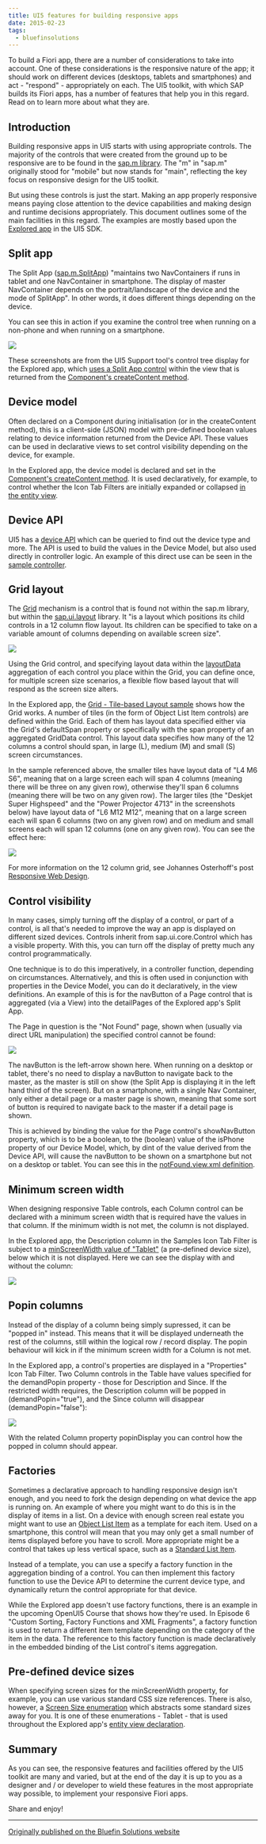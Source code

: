```yaml
---
title: UI5 features for building responsive apps
date: 2015-02-23
tags:
  - bluefinsolutions
---
```


To build a Fiori app, there are a number of considerations to take into account. One of these considerations is the responsive nature of the app; it should work on different devices (desktops, tablets and smartphones) and act - "respond" - appropriately on each. The UI5 toolkit, with which SAP builds its Fiori apps, has a number of features that help you in this regard. Read on to learn more about what they are.

## Introduction

Building responsive apps in UI5 starts with using appropriate controls. The majority of the controls that were created from the ground up to be responsive are to be found in the [sap.m library](https://openui5.hana.ondemand.com/#docs/api/symbols/sap.m.html). The "m" in "sap.m" originally stood for "mobile" but now stands for "main", reflecting the key focus on responsive design for the UI5 toolkit.

But using these controls is just the start. Making an app properly responsive means paying close attention to the device capabilities and making design and runtime decisions appropriately. This document outlines some of the main facilities in this regard. The examples are mostly based upon the [Explored app](https://openui5.hana.ondemand.com/explored.html) in the UI5 SDK.

## Split app

The Split App ([sap.m.SplitApp](https://openui5.hana.ondemand.com/#docs/api/symbols/sap.m.SplitApp.html)) "maintains two NavContainers if runs in tablet and one NavContainer in smartphone. The display of master NavContainer depends on the portrait/landscape of the device and the mode of SplitApp". In other words, it does different things depending on the device.

You can see this in action if you examine the control tree when running on a non-phone and when running on a smartphone.

![](/images/2015/02/UI5-features-for-building-responsive-Fiori-apps-1.jpg)


These screenshots are from the UI5 Support tool's control tree display for the Explored app, which [uses a Split App control](https://github.com/SAP/openui5/blob/master/src/sap.ui.demokit/src/sap/ui/demokit/explored/view/app.view.js#L17) within the view that is returned from the [Component's createContent method](https://web.archive.org/web/20180119183423/https://github.com/SAP/openui5/blob/master/src/sap.ui.demokit/src/sap/ui/demokit/explored/Component.js#L115).

## Device model

Often declared on a Component during initialisation (or in the createContent method), this is a client-side (JSON) model with pre-defined boolean values relating to device information returned from the Device API. These values can be used in declarative views to set control visibility depending on the device, for example.

In the Explored app, the device model is declared and set in the [Component's createContent method](https://web.archive.org/web/20180119183423/https://github.com/SAP/openui5/blob/master/src/sap.ui.demokit/src/sap/ui/demokit/explored/Component.js#L143). It is used declaratively, for example, to control whether the Icon Tab Filters are initially expanded or collapsed [in the entity view](https://web.archive.org/web/20180119183423/https://github.com/SAP/openui5/blob/master/src/sap.ui.demokit/src/sap/ui/demokit/explored/view/entity.view.xml#L61).

## Device API

UI5 has a [device API](https://openui5.hana.ondemand.com/#docs/api/symbols/sap.ui.Device.html) which can be queried to find out the device type and more. The API is used to build the values in the Device Model, but also used directly in controller logic. An example of this direct use can be seen in the [sample controller](https://web.archive.org/web/20180119183423/https://github.com/SAP/openui5/blob/master/src/sap.ui.demokit/src/sap/ui/demokit/explored/view/sample.controller.js#L31).

## Grid layout

The [Grid](https://openui5.hana.ondemand.com/#docs/api/symbols/sap.ui.layout.Grid.html) mechanism is a control that is found not within the sap.m library, but within the [sap.ui.layout](https://openui5.hana.ondemand.com/#docs/api/symbols/sap.ui.layout.html) library. It "is a layout which positions its child controls in a 12 column flow layout. Its children can be specified to take on a variable amount of columns depending on available screen size".

![](/images/2015/02/UI5-features-for-building-responsive-Fiori-apps-2.jpg)

Using the Grid control, and specifying layout data within the [layoutData](https://openui5.hana.ondemand.com/#docs/api/symbols/sap.ui.core.LayoutData.html) aggregation of each control you place within the Grid, you can define once, for multiple screen size scenarios, a flexible flow based layout that will respond as the screen size alters.

In the Explored app, the [Grid - Tile-based Layout sample](https://openui5.hana.ondemand.com/explored.html#/sample/sap.ui.layout.sample.GridTiles/preview) shows how the Grid works. A number of tiles (in the form of Object List Item controls) are defined within the Grid. Each of them has layout data specified either via the Grid's defaultSpan property or specifically with the span property of an aggregated GridData control. This layout data specifies how many of the 12 columns a control should span, in large (L), medium (M) and small (S) screen circumstances.

In the sample referenced above, the smaller tiles have layout data of "L4 M6 S6", meaning that on a large screen each will span 4 columns (meaning there will be three on any given row), otherwise they'll span 6 columns (meaning there will be two on any given row). The larger tiles (the "Deskjet Super Highspeed" and the "Power Projector 4713" in the screenshots below) have layout data of "L6 M12 M12", meaning that on a large screen each will span 6 columns (two on any given row) and on medium and small screens each will span 12 columns (one on any given row). You can see the effect here:

![](/images/2015/02/UI5-features-for-building-responsive-Fiori-apps-3.jpg)

For more information on the 12 column grid, see Johannes Osterhoff's post [Responsive Web Design](https://web.archive.org/web/20180119183423/http://experience.sap.com/basics/post-123/).

## Control visibility

In many cases, simply turning off the display of a control, or part of a control, is all that's needed to improve the way an app is displayed on different sized devices. Controls inherit from sap.ui.core.Control which has a visible property. With this, you can turn off the display of pretty much any control programmatically.

One technique is to do this imperatively, in a controller function, depending on circumstances. Alternatively, and this is often used in conjunction with properties in the Device Model, you can do it declaratively, in the view definitions. An example of this is for the navButton of a Page control that is aggregated (via a View) into the detailPages of the Explored app's Split App.

The Page in question is the "Not Found" page, shown when (usually via direct URL manipulation) the specified control cannot be found:

![](/images/2015/02/UI5-features-for-building-responsive-Fiori-apps-4.jpg)

The navButton is the left-arrow shown here. When running on a desktop or tablet, there's no need to display a navButton to navigate back to the master, as the master is still on show (the Split App is displaying it in the left hand third of the screen). But on a smartphone, with a single Nav Container, only either a detail page or a master page is shown, meaning that some sort of button is required to navigate back to the master if a detail page is shown.

This is achieved by binding the value for the Page control's showNavButton property, which is to be a boolean, to the (boolean) value of the isPhone property of our Device Model, which, by dint of the value derived from the Device API, will cause the navButton to be shown on a smartphone but not on a desktop or tablet. You can see this in the [notFound.view.xml definition](https://web.archive.org/web/20180119183423/https://github.com/SAP/openui5/blob/master/src/sap.ui.demokit/src/sap/ui/demokit/explored/view/notFound.view.xml#L9).

## Minimum screen width

When designing responsive Table controls, each Column control can be declared with a minimum screen width that is required have the values in that column. If the minimum width is not met, the column is not displayed.

In the Explored app, the Description column in the Samples Icon Tab Filter is subject to a [minScreenWidth value of "Tablet"](https://web.archive.org/web/20180119183423/https://github.com/SAP/openui5/blob/master/src/sap.ui.demokit/src/sap/ui/demokit/explored/view/entity.view.xml#L104) (a pre-defined device size), below which it is not displayed. Here we can see the display with and without the column:

![](/images/2015/02/UI5-features-for-building-responsive-Fiori-apps-5.jpg)

## Popin columns

Instead of the display of a column being simply supressed, it can be "popped in" instead. This means that it will be displayed underneath the rest of the columns, still within the logical row / record display. The popin behaviour will kick in if the minimum screen width for a Column is not met.

In the Explored app, a control's properties are displayed in a "Properties" Icon Tab Filter. Two Column controls in the Table have values specified for the demandPopin property - those for Description and Since. If the restricted width requires, the Description column will be popped in (demandPopin="true"), and the Since column will disappear (demandPopin="false"):

![](/images/2015/02/UI5-features-for-building-responsive-Fiori-apps-6.jpg)

With the related Column property popinDisplay you can control how the popped in column should appear.

## Factories

Sometimes a declarative approach to handling responsive design isn't enough, and you need to fork the design depending on what device the app is running on. An example of where you might want to do this is in the display of items in a list. On a device with enough screen real estate you might want to use an [Object List Item](https://openui5.hana.ondemand.com/#docs/api/symbols/sap.m.ObjectListItem.html) as a template for each item. Used on a smartphone, this control will mean that you may only get a small number of items displayed before you have to scroll. More appropriate might be a control that takes up less vertical space, such as a [Standard List Item](https://openui5.hana.ondemand.com/#docs/api/symbols/sap.m.StandardListItem.html).

Instead of a template, you can use a specify a factory function in the aggregation binding of a control. You can then implement this factory function to use the Device API to determine the current device type, and dynamically return the control appropriate for that device.

While the Explored app doesn't use factory functions, there is an example in the upcoming OpenUI5 Course that shows how they're used. In Episode 6 "Custom Sorting, Factory Functions and XML Fragments", a factory function is used to return a different item template depending on the category of the item in the data. The reference to this factory function is made declaratively in the embedded binding of the List control's items aggregation.

## Pre-defined device sizes

When specifying screen sizes for the minScreenWidth property, for example, you can use various standard CSS size references. There is also, however, a [Screen Size enumeration](https://openui5.hana.ondemand.com/#docs/api/symbols/sap.m.ScreenSize.html) which abstracts some standard sizes away for you. It is one of these enumerations - Tablet - that is used throughout the Explored app's [entity view declaration](https://web.archive.org/web/20180119183423/https://github.com/SAP/openui5/blob/master/src/sap.ui.demokit/src/sap/ui/demokit/explored/view/entity.view.xml).

## Summary

As you can see, the responsive features and facilities offered by the UI5 toolkit are many and varied, but at the end of the day it is up to you as a designer and / or developer to wield these features in the most appropriate way possible, to implement your responsive Fiori apps.

Share and enjoy!


---


[Originally published on the Bluefin Solutions website](https://web.archive.org/web/20180119183423/http://www.bluefinsolutions.com/insights/dj-adams/february-2015/ui5-features-for-building-responsive-fiori-apps)
